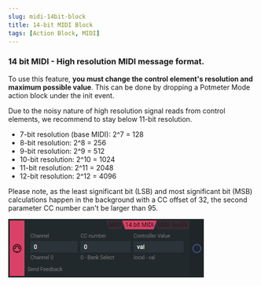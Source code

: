 ```yaml
---
slug: midi-14bit-block
title: 14-bit MIDI Block
tags: [Action Block, MIDI]
---
```


### 14 bit MIDI - High resolution MIDI message format.
To use this feature, **you must change the control element's resolution and maximum possible value**. 
This can be done by dropping a Potmeter Mode action block under the init event.

Due to the noisy nature of high resolution signal reads from control elements, we recommend to stay below 11-bit resolution.

- 7-bit resolution (base MIDI): 2^7 = 128
- 8-bit resolution: 2^8 = 256
- 9-bit resolution: 2^9 = 512
- 10-bit resolution: 2^10 = 1024
- 11-bit resolution: 2^11 = 2048
- 12-bit resolution: 2^12 = 4096

Please note, as the least significant bit (LSB) and most significant bit (MSB) calculations happen in the background with a CC offset of 32, the second parameter CC number can't be larger than 95.

![14bit midi](../../img/midi_action_14bit.png)